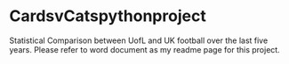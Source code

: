 # CardsvCatspythonproject
Statistical Comparison between UofL and UK football over the last five years.
Please refer to word document as my readme page for this project.
